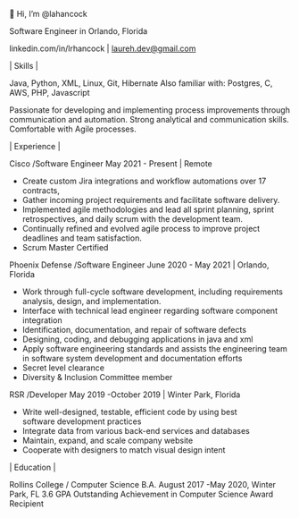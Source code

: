 👋 Hi, I’m @lahancock

Software Engineer in Orlando, Florida

linkedin.com/in/lrhancock | laureh.dev@gmail.com


| Skills |

Java, Python, XML, Linux, Git, Hibernate
Also familiar with: Postgres, C, AWS, PHP, Javascript

Passionate for developing and implementing process improvements through communication and automation. Strong analytical and communication skills. Comfortable with Agile processes.


| Experience |

Cisco /Software Engineer
May 2021 - Present |  Remote
- Create custom Jira integrations and workflow automations over 17 contracts, 
- Gather incoming project requirements and facilitate software delivery.	  
- Implemented agile methodologies and lead all sprint planning, sprint retrospectives, and daily scrum with the development team.
- Continually refined and evolved agile process to improve project deadlines and team satisfaction.
- Scrum Master Certified

Phoenix Defense /Software Engineer
June  2020 - May 2021 | Orlando, Florida
- Work through full-cycle software development, including requirements analysis, design, and implementation.
- Interface with technical lead engineer regarding software component integration
- Identification, documentation, and repair of software defects
- Designing, coding, and debugging applications in java and xml
- Apply software engineering standards and assists the engineering team in software system development and documentation efforts
- Secret level clearance
- Diversity & Inclusion Committee member
 
RSR /Developer
May 2019 -October 2019 |  Winter Park, Florida
- Write well-designed, testable, efficient code by using best   
  software development practices
- Integrate data from various back-end services and databases
- Maintain, expand, and scale company website
- Cooperate with designers to match visual design intent


| Education | 
	  
Rollins College / Computer Science B.A.
August 2017 -May 2020, Winter Park, FL
3.6 GPA
Outstanding Achievement in Computer Science Award Recipient
